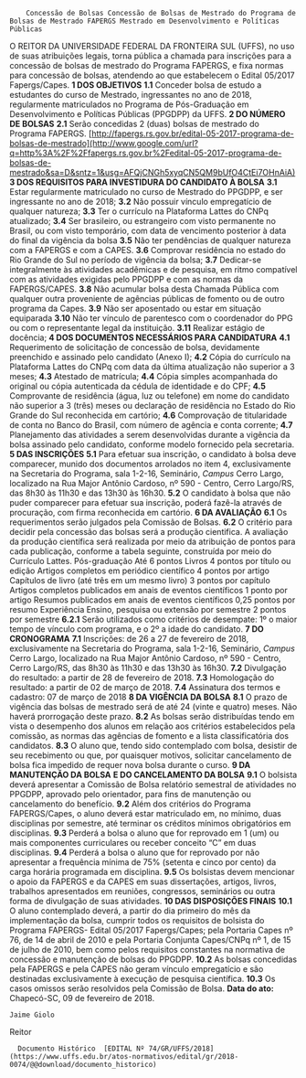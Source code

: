         Concessão de Bolsas Concessão de Bolsas de Mestrado do Programa de Bolsas de Mestrado FAPERGS Mestrado em Desenvolvimento e Políticas Públicas  

 O REITOR DA UNIVERSIDADE FEDERAL DA FRONTEIRA SUL (UFFS), no uso de suas atribuições legais, torna pública a chamada para inscrições para a concessão de bolsas de mestrado do Programa FAPERGS, e fixa normas para concessão de bolsas, atendendo ao que estabelecem o Edital 05/2017 Fapergs/Capes.  **1 DOS OBJETIVOS** **1.1** Conceder bolsa de estudo a estudantes do curso de Mestrado, ingressantes no ano de 2018, regularmente matriculados no Programa de Pós-Graduação em Desenvolvimento e Políticas Públicas (PPGDPP) da UFFS.  **2 DO NÚMERO DE BOLSAS** **2.1** Serão concedidas 2 (duas) bolsas de mestrado do Programa FAPERGS. [http://fapergs.rs.gov.br/edital-05-2017-programa-de-bolsas-de-mestrado](http://www.google.com/url?q=http%3A%2F%2Ffapergs.rs.gov.br%2Fedital-05-2017-programa-de-bolsas-de-mestrado&sa=D&sntz=1&usg=AFQjCNGh5xyqCN5QM9bUfO4CtEi7OHnAiA)  **3 DOS REQUISITOS PARA INVESTIDURA DO CANDIDATO À BOLSA** **3.1** Estar regularmente matriculado no curso de Mestrado do PPGDPP, e ser ingressante no ano de 2018; **3.2** Não possuir vínculo empregatício de qualquer natureza; **3.3** Ter o currículo na Plataforma Lattes do CNPq atualizado; **3.4** Ser brasileiro, ou estrangeiro com visto permanente no Brasil, ou com visto temporário, com data de vencimento posterior à data do final da vigência da bolsa **3.5** Não ter pendências de qualquer natureza com a FAPERGS e com a CAPES. **3.6** Comprovar residência no estado do Rio Grande do Sul no período de vigência da bolsa; **3.7** Dedicar-se integralmente às atividades acadêmicas e de pesquisa, em ritmo compatível com as atividades exigidas pelo PPGDPP e com as normas da FAPERGS/CAPES. **3.8** Não acumular bolsa desta Chamada Pública com qualquer outra proveniente de agências públicas de fomento ou de outro programa da Capes. **3.9** Não ser aposentado ou estar em situação equiparada **3.10** Não ter vínculo de parentesco com o coordenador do PPG ou com o representante legal da instituição. **3.11** Realizar estágio de docência;  **4 DOS DOCUMENTOS NECESSÁRIOS PARA CANDIDATURA** **4.1** Requerimento de solicitação de concessão de bolsa, devidamente preenchido e assinado pelo candidato (Anexo I); **4.2** Cópia do currículo na Plataforma Lattes do CNPq com data da última atualização não superior a 3 meses; **4.3** Atestado de matrícula; **4.4** Cópia simples acompanhada do original ou cópia autenticada da cédula de identidade e do CPF; **4.5** Comprovante de residência (água, luz ou telefone) em nome do candidato não superior a 3 (três) meses ou declaração de residência no Estado do Rio Grande do Sul reconhecida em cartório; **4.6** Comprovação de titularidade de conta no Banco do Brasil, com número de agência e conta corrente; **4.7** Planejamento das atividades a serem desenvolvidas durante a vigência da bolsa assinado pelo candidato, conforme modelo fornecido pela secretaria.  **5 DAS INSCRIÇÕES** **5.1** Para efetuar sua inscrição, o candidato à bolsa deve comparecer, munido dos documentos arrolados no item 4, exclusivamente na Secretaria do Programa, sala 1-2-16, Seminário, *Campus* Cerro Largo, localizado na Rua Major Antônio Cardoso, nº 590 - Centro, Cerro Largo/RS, das 8h30 às 11h30 e das 13h30 às 16h30. **5.2** O candidato à bolsa que não puder comparecer para efetuar sua inscrição, poderá fazê-la através de procuração, com firma reconhecida em cartório.  **6 DA AVALIAÇÃO** **6.1** Os requerimentos serão julgados pela Comissão de Bolsas. **6.2** O critério para decidir pela concessão das bolsas será a produção cientifica. A avaliação da produção científica será realizada por meio da atribuição de pontos para cada publicação, conforme a tabela seguinte, construída por meio do Currículo Lattes.     Pós-graduação   Até 6 pontos     Livros   4 pontos por título ou edição     Artigos completos em periódico científico   4 pontos por artigo     Capítulos de livro (até três em um mesmo livro)   3 pontos por capítulo     Artigos completos publicados em anais de eventos científicos   1 ponto por artigo     Resumos publicados em anais de eventos científicos   0,25 pontos por resumo     Experiência Ensino, pesquisa ou extensão por semestre   2 pontos por semestre     **6.2.1** Serão utilizados como critérios de desempate: 1º o maior tempo de vínculo com programa, e o 2º a idade do candidato.  **7 DO CRONOGRAMA** **7.1** Inscrições: de 26 a 27 de fevereiro de 2018, exclusivamente na Secretaria do Programa, sala 1-2-16, Seminário, *Campus* Cerro Largo, localizado na Rua Major Antônio Cardoso, nº 590 - Centro, Cerro Largo/RS, das 8h30 às 11h30 e das 13h30 às 16h30. **7.2** Divulgação do resultado: a partir de 28 de fevereiro de 2018. **7.3** Homologação do resultado: a partir de 02 de março de 2018. **7.4** Assinatura dos termos e cadastro: 07 de março de 2018  **8 DA VIGÊNCIA DA BOLSA** **8.1** O prazo de vigência das bolsas de mestrado será de até 24 (vinte e quatro) meses. Não haverá prorrogação deste prazo. **8.2** As bolsas serão distribuídas tendo em vista o desempenho dos alunos em relação aos critérios estabelecidos pela comissão, as normas das agências de fomento e a lista classificatória dos candidatos. **8.3** O aluno que, tendo sido contemplado com bolsa, desistir de seu recebimento ou que, por quaisquer motivos, solicitar cancelamento de bolsa fica impedido de requer nova bolsa durante o curso.  **9 DA MANUTENÇÃO DA BOLSA** **E DO CANCELAMENTO DA BOLSA** **9.1** O bolsista deverá apresentar a Comissão de Bolsa relatório semestral de atividades no PPGDPP, aprovado pelo orientador, para fins de manutenção ou cancelamento do benefício. **9.2** Além dos critérios do Programa FAPERGS/Capes, o aluno deverá estar matriculado em, no mínimo, duas disciplinas por semestre, até terminar os créditos mínimos obrigatórios em disciplinas. **9.3** Perderá a bolsa o aluno que for reprovado em 1 (um) ou mais componentes curriculares ou receber conceito “C” em duas disciplinas. **9.4** Perderá a bolsa o aluno que for reprovado por não apresentar a frequência mínima de 75% (setenta e cinco por cento) da carga horária programada em disciplina. **9.5** Os bolsistas devem mencionar o apoio da FAPERGS e da CAPES em suas dissertações, artigos, livros, trabalhos apresentados em reuniões, congressos, seminários ou outra forma de divulgação de suas atividades.  **10 DAS DISPOSIÇÕES FINAIS** **10.1** O aluno contemplado deverá, a partir do dia primeiro do mês da implementação da bolsa, cumprir todos os requisitos de bolsista do Programa FAPERGS- Edital 05/2017 Fapergs/Capes; pela Portaria Capes nº 76, de 14 de abril de 2010 e pela Portaria Conjunta Capes/CNPq nº 1, de 15 de julho de 2010, bem como pelos requisitos constantes na normativa de concessão e manutenção de bolsas do PPGDPP. **10.2** As bolsas concedidas pela FAPERGS e pela CAPES não geram vínculo empregatício e são destinadas exclusivamente à execução de pesquisa científica. **10.3** Os casos omissos serão resolvidos pela Comissão de Bolsa.                                                                     **Data do ato:** Chapecó-SC, 09 de fevereiro de 2018.   
 

    Jaime Giolo   
 Reitor 

      Documento Histórico  [EDITAL Nº 74/GR/UFFS/2018](https://www.uffs.edu.br/atos-normativos/edital/gr/2018-0074/@@download/documento_historico)     
      